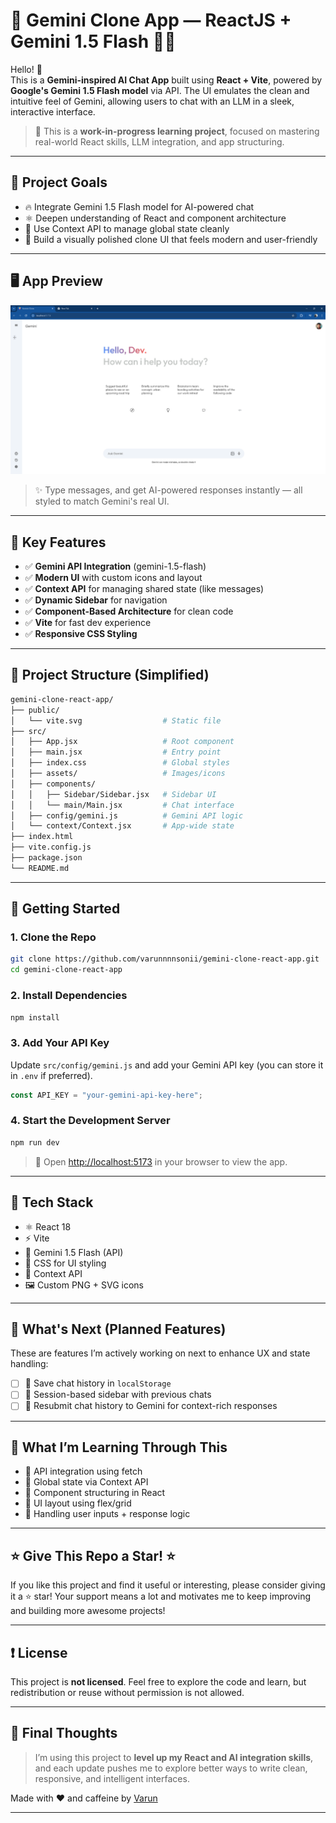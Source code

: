
# 🌟 Gemini Clone App — ReactJS + Gemini 1.5 Flash 🤖✨

Hello! 👋  
This is a **Gemini-inspired AI Chat App** built using **React + Vite**, powered by **Google's Gemini 1.5 Flash model** via API. The UI emulates the clean and intuitive feel of Gemini, allowing users to chat with an LLM in a sleek, interactive interface.

> 🚧 This is a **work-in-progress learning project**, focused on mastering real-world React skills, LLM integration, and app structuring.

---

## 🎯 Project Goals

- 🔥 Integrate Gemini 1.5 Flash model for AI-powered chat
- ⚛️ Deepen understanding of React and component architecture
- 🧠 Use Context API to manage global state cleanly
- 🎨 Build a visually polished clone UI that feels modern and user-friendly

---

## 🖥️ App Preview

![App Preview](./geminiclone.png)

> ✨ Type messages, and get AI-powered responses instantly — all styled to match Gemini's real UI.

---

## 🧠 Key Features

- ✅ **Gemini API Integration** (gemini-1.5-flash)
- ✅ **Modern UI** with custom icons and layout
- ✅ **Context API** for managing shared state (like messages)
- ✅ **Dynamic Sidebar** for navigation
- ✅ **Component-Based Architecture** for clean code
- ✅ **Vite** for fast dev experience
- ✅ **Responsive CSS Styling**

---

## 📁 Project Structure (Simplified)

```bash
gemini-clone-react-app/
├── public/
│   └── vite.svg                  # Static file
├── src/
│   ├── App.jsx                   # Root component
│   ├── main.jsx                  # Entry point
│   ├── index.css                 # Global styles
│   ├── assets/                   # Images/icons
│   ├── components/
│   │   ├── Sidebar/Sidebar.jsx   # Sidebar UI
│   │   └── main/Main.jsx         # Chat interface
│   ├── config/gemini.js          # Gemini API logic
│   └── context/Context.jsx       # App-wide state
├── index.html
├── vite.config.js
├── package.json
└── README.md
````

---

## 🚀 Getting Started

### 1. Clone the Repo

```bash
git clone https://github.com/varunnnnsonii/gemini-clone-react-app.git
cd gemini-clone-react-app
```

### 2. Install Dependencies

```bash
npm install
```

### 3. Add Your API Key

Update `src/config/gemini.js` and add your Gemini API key (you can store it in `.env` if preferred).

```js
const API_KEY = "your-gemini-api-key-here";
```

### 4. Start the Development Server

```bash
npm run dev
```

> 🔗 Open [http://localhost:5173](http://localhost:5173) in your browser to view the app.

---

## 🧩 Tech Stack

* ⚛️ React 18
* ⚡ Vite
* 💬 Gemini 1.5 Flash (API)
* 🎨 CSS for UI styling
* 🔌 Context API
* 🖼️ Custom PNG + SVG icons

---

## 🚧 What's Next (Planned Features)

These are features I’m actively working on next to enhance UX and state handling:

* [ ] 💾 Save chat history in `localStorage`
* [ ] 🧵 Session-based sidebar with previous chats
* [ ] 🤝 Resubmit chat history to Gemini for context-rich responses

---

## 🧠 What I’m Learning Through This

* 📡 API integration using fetch
* 🧠 Global state via Context API
* 🧱 Component structuring in React
* 🎨 UI layout using flex/grid
* 🔁 Handling user inputs + response logic

---

## ⭐ Give This Repo a Star! ⭐

If you like this project and find it useful or interesting, please consider giving it a ⭐ star!
Your support means a lot and motivates me to keep improving and building more awesome projects!

---

## ❗ License

This project is **not licensed**.
Feel free to explore the code and learn, but redistribution or reuse without permission is not allowed.

---

## 🙌 Final Thoughts

> I’m using this project to **level up my React and AI integration skills**, and each update pushes me to explore better ways to write clean, responsive, and intelligent interfaces.

Made with ❤️ and caffeine by [Varun](https://github.com/varunnnnsonii)

---

